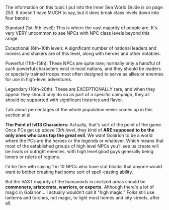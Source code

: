 The information on this topic I put into the Inner Sea World Guide is on page 253. It doesn't have MUCH to say, but it does break class levels down into four bands:

Standard (1st–5th level): This is where the vast majority of people are. It's very VERY uncommon to see NPCs with NPC class levels beyond this range.

Exceptional (6th–10th level): A significant number of national leaders and movers and shakers are of this level, along with heroes and other notables.

Powerful (11th–15th): These NPCs are quite rare; normally only a handful of such powerful characters exist in most nations, and they should be leaders or specially trained troops most often designed to serve as allies or enemies for use in high-level adventures.

Legendary (16th–20th): These are EXCEPTIONALLY rare, and when they appear they should only do so as part of a specific campaign; they all should be supported with significant histories and flavor.

Talk about percentages of the whole population never comes up in this section at al.

**The Point of lvl13 Characters:**
Actually, that's sort of the point of the game. Once PCs get up *above 13th level*, they kind of **ARE supposed to be the only ones who cans top the great evil**. We want Golarion to be a world where the PCs are the heroes or the legends or whatever. Which means that most of the established groups of high level NPCs you'll see us create will be rivals or outright enemies, with high level good guys generally being loners or rulers of regions.


I'd be fine with saying 1 in 10 NPCs who have stat blocks that anyone would want to bother creating had some sort of spell-casting ability.

But the VAST majority of the humanoids in civilized areas should be **commoners, aristocrats, warriors, or experts.** Although there's a lot of magic in Golarion... I actually wouldn't call it "high magic." Folks still use lanterns and torches, not magic, to light most homes and city streets, after all.